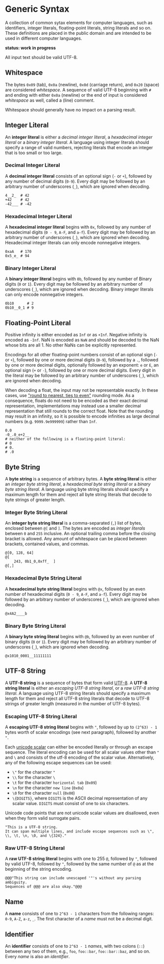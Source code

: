 # Generic Syntax

A collection of common sytax elements for computer languages, such as identifiers, integer literals, floating-point literals, string literals and so on. These definitions are placed in the public domain and are intended to be used in different computer languages.

**status: work in progress**

All input text should be valid UTF-8.

## Whitespace

The bytes `0x09` (tab), `0x0a` (newline), `0x0d` (carriage return), and `0x20` (space) are considered *whitespace*. A sequence of valid UTF-8 beginning with `#` and ending with either `0x0a` (newline) or the end of input is considered *whitespace* as well, called a (line) comment.

Whitespace should generally have no impact on a parsing result.

## Integer Literal

An **integer literal** is either a *decimal integer literal*, a *hexadecimal integer literal* or a *binary integer literal*. A language using integer literals should specify a range of valid numbers, rejecting literals that encode an integer that is too small or too large.

### Decimal Integer Literal

A **decimal integer literal** consists of an optional sign (`-` or `+`), followed by any number of decimal digits (`0-9`). Every digit may be followed by an arbitrary number of underscores (`_`), which are ignored when decoding.

```
4__2_  # 42
+42    # 42
-42___ # -42
```

### Hexadecimal Integer Literal

A **hexadecimal integer literal** begins with `0x`, followed by any number of hexadecimal digits (`0 - 9`, `A-F`, and `a-f`). Every digit may be followed by an arbitrary number of underscores (`_`), which are ignored when decoding. Hexadecimal integer literals can only encode nonnegative integers.

```
0xaA   # 170
0x5_e_ # 94
```

### Binary Integer Literal

A **binary integer literal** begins with `0b`, followed by any number of Binary digits (`0` or `1`). Every digit may be followed by an arbitrary number of underscores (`_`), which are ignored when decoding. Binary integer literals can only encode nonnegative integers.

```
0b10      # 2
0b10__0_1 # 9
```

## Floating-Point Literal

Positive infinity is either encoded as `Inf` or as `+Inf`. Negative infinity is encoded as `-Inf`. NaN is encoded as `NaN` and should be decoded to the NaN whose bits are all 1. No other NaNs can be explicitly represented.

Encodings for all other floating-point numbers consist of an optional sign (`-` or `+`), followed by one or more decimal digits (`0-9`), followed by a `.`, followed by one or more decimal digits, optionally followed by an exponent: `e` or `E`, an optional sign (`+` or `-`), followed by one or more decimal digits. Every digit in the literal may be followed by an arbitrary number of underscores (`_`), which are ignored when decoding.

When decoding a float, the input may not be representable exactly. In these cases, use ["round to nearest, ties to even"](https://en.wikipedia.org/wiki/IEEE_754#Roundings_to_nearest) rounding mode. As a consequence, floats do not need to be encoded as their exact decimal representation, implementations may instead use a smaller decimal representation that still rounds to the correct float. Note that the rounding may result in an infinity, so it is possible to encode infinities as large decimal numbers (e.g. `9999.9e999999`) rather than `Inf`.

```
0.0
-0_.0_e+2__
# neither of the following is a floating-point literal:
# 0
# 0.
# .0
```

## Byte String

A **byte string** is a sequence of arbitrary bytes. A **byte string literal** is either an *integer byte string literal*, a *hexadecimal byte string literal* or a *binary byte string literal*. A language using byte string literals should specify a maximum length for them and reject all byte string literals that decode to byte strings of greater length.

### Integer Byte String Literal

An **integer byte string literal** is a comma-separated (`,`) list of bytes, enclosed between `@[` and `]`. The bytes are encoded as *integer literals* between `0` and `255` inclusive. An optional trailing comma before the closing bracket is allowed. Any amount of whitespace can be placed between brackets, contained values, and commas.

```
@[0, 128, 64]
@[
    243, 0b1_0,0xff_  ]
@[,]
```

### Hexadecimal Byte String Literal

A **hexadecimal byte string literal** begins with `@x`, followed by an even number of hexadecimal digits (`0 - 9`, `A-F`, and `a-f`). Every digit may be followed by an arbitrary number of underscores (`_`), which are ignored when decoding.

```
@x4A2____b
```

### Binary Byte String Literal

A **binary byte string literal** begins with `@b`, followed by an even number of binary digits (`0` or `1`). Every digit may be followed by an arbitrary number of underscores (`_`), which are ignored when decoding.

```
@x1010_0001__11111111
```

## UTF-8 String

A **UTF-8 string** is a sequence of bytes that form valid [UTF-8](https://en.wikipedia.org/wiki/UTF-8). A **UTF-8 string literal** is either an *escaping UTF-8 string literal*, or a *raw UTF-8 string literal*. A language using UTF-8 string literals should specify a maximum length for them and reject all UTF-8 string literals that decode to UTF-8 strings of greater length (measured in the number of UTF-8 bytes).

### Escaping UTF-8 String Literal

A **escaping UTF-8 string literal** begins with `"`, followed by up to `(2^63) - 1` bytes worth of scalar encodings (see next paragraph), followed by another `"`.

Each [unicode scalar](http://www.unicode.org/glossary/#unicode_scalar_value) can either be encoded literally or through an escape sequence. The literal encoding can be used for all scalar values other than `"` and `\` and consists of the utf-8 encoding of the scalar value. Alternatively, any of the following escape sequences can be used:

- `\"` for the character `"`
- `\\` for the character `\`
- `\t` for the character `horizontal tab` (`0x09`)
- `\n` for the character `new line` (`0x0a`)
- `\0` for the character `null` (`0x00`)
- `\{DIGITS}`, where `DIGITS` is the ASCII decimal representation of any scalar value. `DIGITS` must consist of one to six characters.

Unicode code points that are not unicode scalar values are disallowed, even when they form valid surrogate pairs.

```
"This is a UTF-8 string.
It can span multiple lines, and include escape sequences such as \", \\, \t, \n, \0, and \{324}."
```

### Raw UTF-8 String Literal

A **raw UTF-8 string literal** begins with one to 255 `@`, followed by `"`, followed by valid UTF-8, followed by `"`, followed by the same number of `@` as at the beginning of the string encoding.

```
@@@"This string can include unescaped '"'s without any parsing ambiguity.
Sequences of @@@ are also okay."@@@
```

## Name

A **name** consists of one to `2^63 - 1` characters from the following ranges: `0-9`, `A-Z`, `a-z`, `_`. The first character of a *name* must not be a decimal digit.

## Identifier

An **identifier** consists of one to `2^63 - 1` *names*, with two colons (`::`) between any two of them, e.g., `foo`, `foo::bar`, `foo::bar::baz`, and so on. Every *name* is also an *identifier*.
